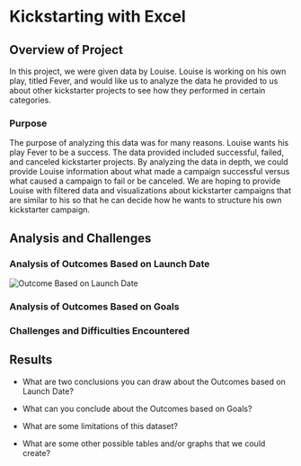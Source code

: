 # Kickstarting with Excel

## Overview of Project
In this project, we were given data by Louise. Louise is working on his own play, titled Fever, and would like us to analyze the data he provided to us about other kickstarter projects to see how they performed in certain categories.

### Purpose
The purpose of analyzing this data was for many reasons. Louise wants his play Fever to be a success. The data provided included successful, failed, and canceled kickstarter projects. By analyzing the data in depth, we could provide Louise information about what made a campaign successful versus what caused a campaign to fail or be canceled. We are hoping to provide Louise with filtered data and visualizations about kickstarter campaigns that are similar to his so that he can decide how he wants to structure his own kickstarter campaign.

## Analysis and Challenges

### Analysis of Outcomes Based on Launch Date
![Outcome Based on Launch Date](.Resources/Outcomes_vs_Goals.png)

### Analysis of Outcomes Based on Goals

### Challenges and Difficulties Encountered

## Results

- What are two conclusions you can draw about the Outcomes based on Launch Date?

- What can you conclude about the Outcomes based on Goals?

- What are some limitations of this dataset?

- What are some other possible tables and/or graphs that we could create?

